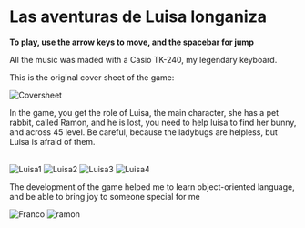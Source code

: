 # Las aventuras de Luisa longaniza

<b>To play, use the arrow keys to move, and the spacebar for jump</b>

All the music was maded with a Casio TK-240, my legendary keyboard.

This is the original cover sheet of the game:

![Coversheet](https://user-images.githubusercontent.com/71195484/203069073-06ee1a88-c508-4baf-9fce-fe9a83535c6b.png)

In the game, you get the role of Luisa, the main character, she has a pet rabbit, called Ramon, and he is lost, you need to help luisa to find her bunny, and across 45 level. Be careful, because the ladybugs are helpless, but Luisa is afraid of them.
<br></br>

![Luisa1](https://user-images.githubusercontent.com/71195484/203070804-62561116-4c67-4c4a-a0a4-f698e53f7b01.png)
![Luisa2](https://user-images.githubusercontent.com/71195484/203072142-14c0162d-4f18-45d2-b158-616084f42408.png)
![Luisa3](https://user-images.githubusercontent.com/71195484/203072170-80a93c07-e9d6-4071-8520-8d96df6ab0a4.png)
![Luisa4](https://user-images.githubusercontent.com/71195484/203072184-5d5ba477-5acf-46d3-8aee-de6ad7cb4afa.png)


The development of the game helped me to learn object-oriented language, and be able to bring joy to someone special for me

![Franco](https://user-images.githubusercontent.com/71195484/203070825-51268525-5be8-4ae5-bd08-c385a6883928.png)
![ramon](https://user-images.githubusercontent.com/71195484/203073373-c7701ea2-33cc-49f7-af0a-a140b6bbb7a3.png)
